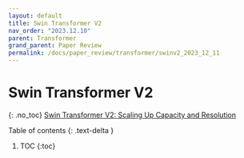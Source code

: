 ```yaml
---
layout: default
title: Swin Transformer V2
nav_order: "2023.12.10"
parent: Transformer
grand_parent: Paper Review
permalink: /docs/paper_review/transformer/swinv2_2023_12_11
---
```


# Swin Transformer V2
{: .no_toc}
[Swin Transformer V2: Scaling Up Capacity and Resolution](https://arxiv.org/abs/2111.09883)

Table of contents
{: .text-delta }
1. TOC
{:toc}



